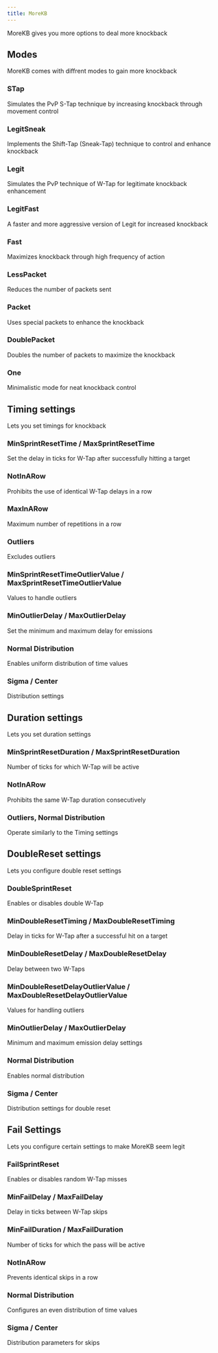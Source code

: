 ```yaml
---
title: MoreKB
---
```

MoreKB gives you more options to deal more knockback

## Modes
MoreKB comes with diffrent modes to gain more knockback

### STap
Simulates the PvP S-Tap technique by increasing knockback through movement control

### LegitSneak
Implements the Shift-Tap (Sneak-Tap) technique to control and enhance knockback

### Legit
Simulates the PvP technique of W-Tap for legitimate knockback enhancement

### LegitFast
A faster and more aggressive version of Legit for increased knockback

### Fast
Maximizes knockback through high frequency of action

### LessPacket
Reduces the number of packets sent

### Packet
Uses special packets to enhance the knockback

### DoublePacket
Doubles the number of packets to maximize the knockback

### One
Minimalistic mode for neat knockback control

## Timing settings
Lets you set timings for knockback

### MinSprintResetTime / MaxSprintResetTime
Set the delay in ticks for W-Tap after successfully hitting a target

### NotInARow
Prohibits the use of identical W-Tap delays in a row

### MaxInARow
Maximum number of repetitions in a row

### Outliers
Excludes outliers

### MinSprintResetTimeOutlierValue / MaxSprintResetTimeOutlierValue
Values to handle outliers

### MinOutlierDelay / MaxOutlierDelay
Set the minimum and maximum delay for emissions

### Normal Distribution
Enables uniform distribution of time values

### Sigma / Center
Distribution settings

## Duration settings
Lets you set duration settings

### MinSprintResetDuration / MaxSprintResetDuration
Number of ticks for which W-Tap will be active

### NotInARow
Prohibits the same W-Tap duration consecutively

### Outliers, Normal Distribution
Operate similarly to the Timing settings

## DoubleReset settings
Lets you configure double reset settings

### DoubleSprintReset
Enables or disables double W-Tap

### MinDoubleResetTiming / MaxDoubleResetTiming
Delay in ticks for W-Tap after a successful hit on a target

### MinDoubleResetDelay / MaxDoubleResetDelay
Delay between two W-Taps

### MinDoubleResetDelayOutlierValue / MaxDoubleResetDelayOutlierValue
Values for handling outliers

### MinOutlierDelay / MaxOutlierDelay
Minimum and maximum emission delay settings

### Normal Distribution
Enables normal distribution

### Sigma / Center
Distribution settings for double reset

## Fail Settings
Lets you configure certain settings to make MoreKB seem legit

### FailSprintReset
Enables or disables random W-Tap misses

### MinFailDelay / MaxFailDelay
Delay in ticks between W-Tap skips

### MinFailDuration / MaxFailDuration
Number of ticks for which the pass will be active

### NotInARow
Prevents identical skips in a row

### Normal Distribution
Configures an even distribution of time values

### Sigma / Center
Distribution parameters for skips
